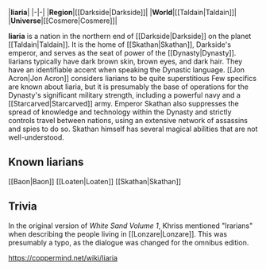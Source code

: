 |**Iiaria**|
|-|-|
|**Region**|[[Darkside\|Darkside]]|
|**World**|[[Taldain\|Taldain]]|
|**Universe**|[[Cosmere\|Cosmere]]|

**Iiaria** is a nation in the northern end of [[Darkside\|Darkside]] on the planet [[Taldain\|Taldain]]. It is the home of [[Skathan\|Skathan]], Darkside's emperor, and serves as the seat of power of the [[Dynasty\|Dynasty]].
Iiarians typically have dark brown skin, brown eyes, and dark hair. They have an identifiable accent when speaking the Dynastic language. [[Jon Acron\|Jon Acron]] considers Iiarians to be quite superstitious
Few specifics are known about Iiaria, but it is presumably the base of operations for the Dynasty's significant military strength, including a powerful navy and a [[Starcarved\|Starcarved]] army. Emperor Skathan also suppresses the spread of knowledge and technology within the Dynasty and strictly controls travel between nations, using an extensive network of assassins and spies to do so. Skathan himself has several magical abilities that are not well-understood.

## Known Iiarians
[[Baon\|Baon]]
[[Loaten\|Loaten]]
[[Skathan\|Skathan]]
## Trivia
In the original version of *White Sand Volume 1*, Khriss mentioned "Irarians" when describing the people living in [[Lonzare\|Lonzare]]. This was presumably a typo, as the dialogue was changed for the omnibus edition.


https://coppermind.net/wiki/Iiaria